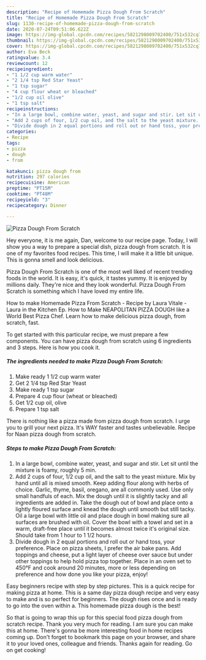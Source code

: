 ```yaml
---
description: "Recipe of Homemade Pizza Dough From Scratch"
title: "Recipe of Homemade Pizza Dough From Scratch"
slug: 1130-recipe-of-homemade-pizza-dough-from-scratch
date: 2020-07-24T09:51:06.622Z
image: https://img-global.cpcdn.com/recipes/5821298009702400/751x532cq70/pizza-dough-from-scratch-recipe-main-photo.jpg
thumbnail: https://img-global.cpcdn.com/recipes/5821298009702400/751x532cq70/pizza-dough-from-scratch-recipe-main-photo.jpg
cover: https://img-global.cpcdn.com/recipes/5821298009702400/751x532cq70/pizza-dough-from-scratch-recipe-main-photo.jpg
author: Eva Beck
ratingvalue: 3.4
reviewcount: 12
recipeingredient:
- "1 1/2 cup warm water"
- "2 1/4 tsp Red Star Yeast"
- "1 tsp sugar"
- "4 cup flour wheat or bleached"
- "1/2 cup oil olive"
- "1 tsp salt"
recipeinstructions:
- "In a large bowl, combine water, yeast, and sugar and stir. Let sit until the mixture is foamy, roughly 5 min."
- "Add 2 cups of four, 1/2 cup oil, and the salt to the yeast mixture. Mix by hand until all is mixed smooth. Keep adding flour along with herbs of choice. Garlic, thyme, basil, oregano, are all commonly used. Use only small handfuls of each. Mix the dough until it is slightly tacky and all ingredients are added in. Take the dough out of bowl and place onto a lightly floured surface and knead the dough until smooth but still tacky. Oil a large bowl with little oil and place dough in bowl making sure all surfaces are brushed with oil. Cover the bowl with a towel and set in a warm, draft-free place until it becomes almost twice it&#39;s original size. Should take from 1 hour to 1 1/2 hours."
- "Divide dough in 2 equal portions and roll out or hand toss, your preference. Place on pizza sheets, I prefer the air bake pans. Add toppings and cheese, put a light layer of cheese over sauce but under other toppings to help hold pizza top together. Place in an oven set to 450°F and cook around 20 minutes, more or less depending on preference and how done you like your pizza, enjoy!"
categories:
- Recipe
tags:
- pizza
- dough
- from

katakunci: pizza dough from 
nutrition: 297 calories
recipecuisine: American
preptime: "PT15M"
cooktime: "PT48M"
recipeyield: "3"
recipecategory: Dinner

---
```



![Pizza Dough From Scratch](https://img-global.cpcdn.com/recipes/5821298009702400/751x532cq70/pizza-dough-from-scratch-recipe-main-photo.jpg)

Hey everyone, it is me again, Dan, welcome to our recipe page. Today, I will show you a way to prepare a special dish, pizza dough from scratch. It is one of my favorites food recipes. This time, I will make it a little bit unique. This is gonna smell and look delicious.

Pizza Dough From Scratch is one of the most well liked of recent trending foods in the world. It is easy, it's quick, it tastes yummy. It is enjoyed by millions daily. They're nice and they look wonderful. Pizza Dough From Scratch is something which I have loved my entire life.

How to make Homemade Pizza From Scratch - Recipe by Laura Vitale - Laura in the Kitchen Ep. How to Make NEAPOLITAN PIZZA DOUGH like a World Best Pizza Chef. Learn how to make delicious pizza dough, from scratch, fast.


To get started with this particular recipe, we must prepare a few components. You can have pizza dough from scratch using 6 ingredients and 3 steps. Here is how you cook it.

<!--inarticleads1-->

##### The ingredients needed to make Pizza Dough From Scratch:

1. Make ready 1 1/2 cup warm water
1. Get 2 1/4 tsp Red Star Yeast
1. Make ready 1 tsp sugar
1. Prepare 4 cup flour (wheat or bleached)
1. Get 1/2 cup oil, olive
1. Prepare 1 tsp salt


There is nothing like a pizza made from pizza dough from scratch. I urge you to grill your next pizza. It&#39;s WAY faster and tastes unbelievable. Recipe for Naan pizza dough from scratch. 

<!--inarticleads2-->

##### Steps to make Pizza Dough From Scratch:

1. In a large bowl, combine water, yeast, and sugar and stir. Let sit until the mixture is foamy, roughly 5 min.
1. Add 2 cups of four, 1/2 cup oil, and the salt to the yeast mixture. Mix by hand until all is mixed smooth. Keep adding flour along with herbs of choice. Garlic, thyme, basil, oregano, are all commonly used. Use only small handfuls of each. Mix the dough until it is slightly tacky and all ingredients are added in. Take the dough out of bowl and place onto a lightly floured surface and knead the dough until smooth but still tacky. Oil a large bowl with little oil and place dough in bowl making sure all surfaces are brushed with oil. Cover the bowl with a towel and set in a warm, draft-free place until it becomes almost twice it&#39;s original size. Should take from 1 hour to 1 1/2 hours.
1. Divide dough in 2 equal portions and roll out or hand toss, your preference. Place on pizza sheets, I prefer the air bake pans. Add toppings and cheese, put a light layer of cheese over sauce but under other toppings to help hold pizza top together. Place in an oven set to 450°F and cook around 20 minutes, more or less depending on preference and how done you like your pizza, enjoy!


Easy beginners recipe with step by step pictures. This is a quick recipe for making pizza at home. This is a same day pizza dough recipe and very easy to make and is so perfect for beginners. The dough rises once and is ready to go into the oven within a. This homemade pizza dough is the best! 

So that is going to wrap this up for this special food pizza dough from scratch recipe. Thank you very much for reading. I am sure you can make this at home. There's gonna be more interesting food in home recipes coming up. Don't forget to bookmark this page on your browser, and share it to your loved ones, colleague and friends. Thanks again for reading. Go on get cooking!
